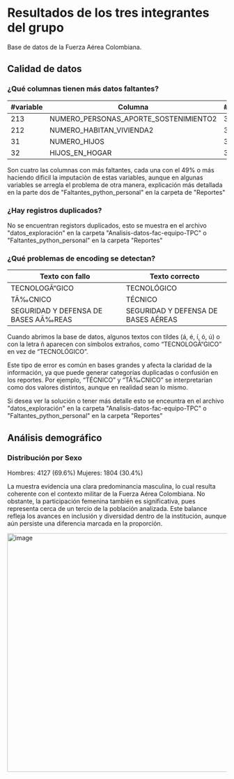 # Resultados de los tres integrantes del grupo

Base de datos de la Fuerza Aérea Colombiana.

## Calidad de datos 

###  ¿Qué columnas tienen más datos faltantes?

| #variable | Columna                               | #Datos_Faltantes | Porcentaje |
|-----------|---------------------------------------|------------------|------------|
| 213       | NUMERO_PERSONAS_APORTE_SOSTENIMIENTO2 | 3928             | 61.155223  |
| 212       | NUMERO_HABITAN_VIVIENDA2              | 3808             | 59.286938  |
| 31        | NUMERO_HIJOS                          | 3217             | 50.085630  |
| 32        | HIJOS_EN_HOGAR                        | 3200             | 49.820956  |


Son cuatro las columnas con más faltantes, cada una con el 49% o más haciendo dificil la imputaciòn de estas variables, aunque en algunas variables se arregla el problema de otra manera, explicación más detallada en la parte dos de "Faltantes_python_personal" en la carpeta de "Reportes"

### ¿Hay registros duplicados?

No se encuentran registors duplicados, esto se muestra en el archivo "datos_exploración" en la carpeta "Analisis-datos-fac-equipo-TPC" o "Faltantes_python_personal" en la carpeta "Reportes"


### ¿Qué problemas de encoding se detectan?

| Texto con fallo            | Texto correcto            |
|-----------------------------|---------------------------|
| TECNOLOGÃ“GICO              | TECNOLÓGICO               |
| TÃ‰CNICO                    | TÉCNICO                   |
| SEGURIDAD Y DEFENSA DE BASES AÃ‰REAS | SEGURIDAD Y DEFENSA DE BASES AÉREAS |

Cuando abrimos la base de datos, algunos textos con tildes (á, é, í, ó, ú) o con la letra ñ aparecen con símbolos extraños, como “TECNOLOGÃ“GICO” en vez de “TECNOLÓGICO”.

Este tipo de error es común en bases grandes y afecta la claridad de la información, ya que puede generar categorías duplicadas o confusión en los reportes. Por ejemplo, “TÉCNICO” y “TÃ‰CNICO” se interpretarían como dos valores distintos, aunque en realidad sean lo mismo. 

Si desea ver la solución o tener más detalle esto se enceuntra en el archivo "datos_exploración" en la carpeta "Analisis-datos-fac-equipo-TPC" o "Faltantes_python_personal" en la carpeta "Reportes"


## Análisis demográfico

### Distribución por Sexo

Hombres: 4127 (69.6%)
Mujeres: 1804 (30.4%)

La muestra evidencia una clara predominancia masculina, lo cual resulta coherente con el contexto militar de la Fuerza Aérea Colombiana. No obstante, la participación femenina también es significativa, pues representa cerca de un tercio de la población analizada. Este balance refleja los avances en inclusión y diversidad dentro de la institución, aunque aún persiste una diferencia marcada en la proporción.

<img width="709" height="547" alt="image" src="https://github.com/user-attachments/assets/4f5f129c-1b2d-4046-8ddb-0b5aaf404407" />
